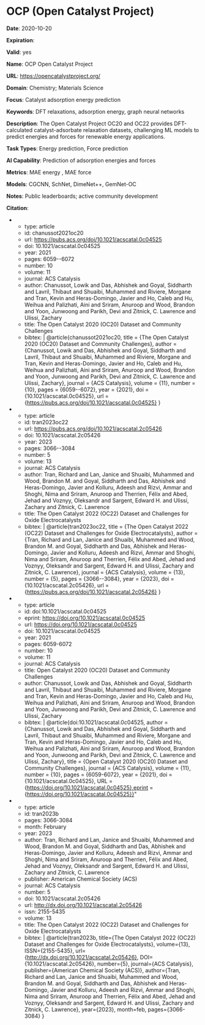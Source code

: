 # OCP (Open Catalyst Project)

**Date**: 2020-10-20

**Expiration**: 

**Valid**: yes

**Name**: OCP  Open Catalyst Project 

**URL**: https://opencatalystproject.org/

**Domain**: Chemistry; Materials Science

**Focus**: Catalyst adsorption energy prediction

**Keywords**: DFT relaxations, adsorption energy, graph neural networks

**Description**: The Open Catalyst Project  OC20 and OC22  provides DFT-calculated catalyst-adsorbate  relaxation datasets, challenging ML models to predict energies and forces for  renewable energy applications. 

**Task Types**: Energy prediction, Force prediction

**AI Capability**: Prediction of adsorption energies and forces

**Metrics**: MAE  energy , MAE  force 

**Models**: CGCNN, SchNet, DimeNet++, GemNet-OC

**Notes**: Public leaderboards; active community development

**Citation**:

-
  - type: article
  - id: chanussot2021oc20
  - url: https://pubs.acs.org/doi/10.1021/acscatal.0c04525
  - doi: 10.1021/acscatal.0c04525
  - year: 2021
  - pages: 6059--6072
  - number: 10
  - volume: 11
  - journal: ACS Catalysis
  - author: Chanussot, Lowik and Das, Abhishek and Goyal, Siddharth and Lavril, Thibaut and Shuaibi, Muhammed and Riviere, Morgane and Tran, Kevin and Heras-Domingo, Javier and Ho, Caleb and Hu, Weihua and Palizhati, Aini and Sriram, Anuroop and Wood, Brandon and Yoon, Junwoong and Parikh, Devi and Zitnick, C. Lawrence and Ulissi, Zachary
  - title: The Open Catalyst 2020 (OC20) Dataset and Community Challenges
  - bibtex: |
      @article{chanussot2021oc20,
        title     = {The Open Catalyst 2020 (OC20) Dataset and Community Challenges},
        author    = {Chanussot, Lowik and Das, Abhishek and Goyal, Siddharth and Lavril, Thibaut and Shuaibi, Muhammed and Riviere, Morgane and Tran, Kevin and Heras-Domingo, Javier and Ho, Caleb and Hu, Weihua and Palizhati, Aini and Sriram, Anuroop and Wood, Brandon and Yoon, Junwoong and Parikh, Devi and Zitnick, C. Lawrence and Ulissi, Zachary},
        journal   = {ACS Catalysis},
        volume    = {11},
        number    = {10},
        pages     = {6059--6072},
        year      = {2021},
        doi       = {10.1021/acscatal.0c04525},
        url       = {https://pubs.acs.org/doi/10.1021/acscatal.0c04525}
      }
-
  - type: article
  - id: tran2023oc22
  - url: https://pubs.acs.org/doi/10.1021/acscatal.2c05426
  - doi: 10.1021/acscatal.2c05426
  - year: 2023
  - pages: 3066--3084
  - number: 5
  - volume: 13
  - journal: ACS Catalysis
  - author: Tran, Richard and Lan, Janice and Shuaibi, Muhammed and Wood, Brandon M. and Goyal, Siddharth and Das, Abhishek and Heras-Domingo, Javier and Kolluru, Adeesh and Rizvi, Ammar and Shoghi, Nima and Sriram, Anuroop and Therrien, Félix and Abed, Jehad and Voznyy, Oleksandr and Sargent, Edward H. and Ulissi, Zachary and Zitnick, C. Lawrence
  - title: The Open Catalyst 2022 (OC22) Dataset and Challenges for Oxide Electrocatalysts
  - bibtex: |
      @article{tran2023oc22,
        title     = {The Open Catalyst 2022 (OC22) Dataset and Challenges for Oxide Electrocatalysts},
        author    = {Tran, Richard and Lan, Janice and Shuaibi, Muhammed and Wood, Brandon M. and Goyal, Siddharth and Das, Abhishek and Heras-Domingo, Javier and Kolluru, Adeesh and Rizvi, Ammar and Shoghi, Nima and Sriram, Anuroop and Therrien, Félix and Abed, Jehad and Voznyy, Oleksandr and Sargent, Edward H. and Ulissi, Zachary and Zitnick, C. Lawrence},
        journal   = {ACS Catalysis},
        volume    = {13},
        number    = {5},
        pages     = {3066--3084},
        year      = {2023},
        doi       = {10.1021/acscatal.2c05426},
        url       = {https://pubs.acs.org/doi/10.1021/acscatal.2c05426}
      }
-
  - type: article
  - id: doi:10.1021/acscatal.0c04525
  - eprint: https://doi.org/10.1021/acscatal.0c04525
  - url: https://doi.org/10.1021/acscatal.0c04525
  - doi: 10.1021/acscatal.0c04525
  - year: 2021
  - pages: 6059-6072
  - number: 10
  - volume: 11
  - journal: ACS Catalysis
  - title: Open Catalyst 2020 (OC20) Dataset and Community Challenges
  - author: Chanussot, Lowik and Das, Abhishek and Goyal, Siddharth and Lavril, Thibaut and Shuaibi, Muhammed and Riviere, Morgane and Tran, Kevin and Heras-Domingo, Javier and Ho, Caleb and Hu, Weihua and Palizhati, Aini and Sriram, Anuroop and Wood, Brandon and Yoon, Junwoong and Parikh, Devi and Zitnick, C. Lawrence and Ulissi, Zachary
  - bibtex: |
      @article{doi:10.1021/acscatal.0c04525,
        author = {Chanussot, Lowik and Das, Abhishek and Goyal, Siddharth and Lavril, Thibaut and Shuaibi, Muhammed and Riviere, Morgane and Tran, Kevin and Heras-Domingo, Javier and Ho, Caleb and Hu, Weihua and Palizhati, Aini and Sriram, Anuroop and Wood, Brandon and Yoon, Junwoong and Parikh, Devi and Zitnick, C. Lawrence and Ulissi, Zachary},
      title = {Open Catalyst 2020 (OC20) Dataset and Community Challenges},
        journal = {ACS Catalysis},
        volume = {11},
        number = {10},
        pages = {6059-6072},
        year = {2021},
        doi = {10.1021/acscatal.0c04525},
        URL = {https://doi.org/10.1021/acscatal.0c04525},eprint = {https://doi.org/10.1021/acscatal.0c04525}}"
-
  - type: article
  - id: tran2023b
  - pages: 3066-3084
  - month: February
  - year: 2023
  - author: Tran, Richard and Lan, Janice and Shuaibi, Muhammed and Wood, Brandon M. and Goyal, Siddharth and Das, Abhishek and Heras-Domingo, Javier and Kolluru, Adeesh and Rizvi, Ammar and Shoghi, Nima and Sriram, Anuroop and Therrien, Félix and Abed, Jehad and Voznyy, Oleksandr and Sargent, Edward H. and Ulissi, Zachary and Zitnick, C. Lawrence
  - publisher: American Chemical Society (ACS)
  - journal: ACS Catalysis
  - number: 5
  - doi: 10.1021/acscatal.2c05426
  - url: http://dx.doi.org/10.1021/acscatal.2c05426
  - issn: 2155-5435
  - volume: 13
  - title: The Open Catalyst 2022 (OC22) Dataset and Challenges for Oxide Electrocatalysts
  - bibtex: |
      @article{tran2023b,
        title={The Open Catalyst 2022 (OC22) Dataset and Challenges for Oxide Electrocatalysts},
        volume={13},
        ISSN={2155-5435},
        url={http://dx.doi.org/10.1021/acscatal.2c05426},
        DOI={10.1021/acscatal.2c05426},
        number={5},
        journal={ACS Catalysis},
        publisher={American Chemical Society (ACS)},
        author={Tran, Richard and Lan, Janice and Shuaibi, Muhammed and Wood, Brandon M. and Goyal, Siddharth and Das, Abhishek and Heras-Domingo, Javier and Kolluru, Adeesh and Rizvi, Ammar and Shoghi, Nima and Sriram, Anuroop and Therrien, Félix and Abed, Jehad and Voznyy, Oleksandr and Sargent, Edward H. and Ulissi, Zachary and Zitnick, C. Lawrence},
        year={2023},
        month=feb, pages={3066-3084} 
      }

